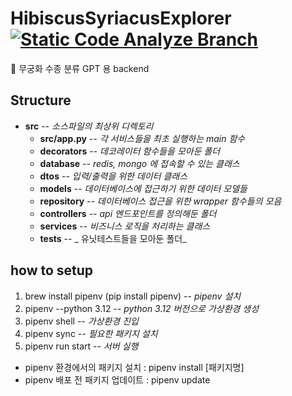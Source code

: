 # HibiscusSyriacusExplorer  [![Static Code Analyze Branch](https://github.com/changminsuk/HibiscusSyriacusExplorer/actions/workflows/static_code_analyze.yml/badge.svg?branch=main)](https://github.com/changminsuk/HibiscusSyriacusExplorer/actions/workflows/static_code_analyze.yml)
 🌺 무궁화 수종 분류 GPT 용 backend
 

## Structure

* __src__ -- _소스파일의 최상위 디렉토리_
    * __src/app.py__ -- _각 서비스들을 최초 실행하는 main 함수_
    * __decorators__ -- _데코레이터 함수들을 모아둔 폴더_
    * __database__ -- _redis, mongo 에 접속할 수 있는 클래스_
    * __dtos__ -- _입력/출력을 위한 데이터 클래스_
    * __models__ -- _데이터베이스에 접근하기 위한 데이터 모델들_
    * __repository__ -- _데이터베이스 접근을 위한 wrapper 함수들의 모음_
    * __controllers__ -- _api 엔드포인트를 정의해둔 폴더_
    * __services__ -- _비즈니스 로직을 처리하는 클래스_
    * __tests__ -- _ 유닛테스트들을 모아둔 폴더_

## how to setup

1. brew install pipenv (pip install pipenv) -- _pipenv 설치_
2. pipenv --python 3.12 -- _python 3.12 버전으로 가상환경 생성_
3. pipenv shell -- _가상환경 진입_
4. pipenv sync -- _필요한 패키지 설치_
5. pipenv run start -- _서버 실행_


- pipenv 환경에서의 패키지 설치 :  pipenv install [패키지명]
- pipenv 배포 전 패키지 업데이트 : pipenv update
